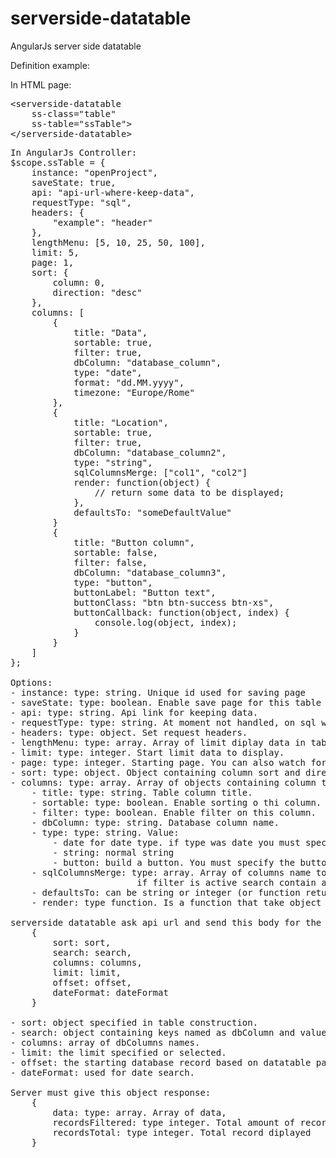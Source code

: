 # serverside-datatable
AngularJs server side datatable

Definition example:

In HTML page:
<pre>
&#60;serverside-datatable
    ss-class="table"
    ss-table="ssTable"&#62;
&#60;/serverside-datatable&#62;
</pre>

<pre>
In AngularJs Controller:
$scope.ssTable = {
    instance: "openProject",
    saveState: true,
    api: "api-url-where-keep-data",
    requestType: "sql",
    headers: {
        "example": "header"
    },
    lengthMenu: [5, 10, 25, 50, 100],
    limit: 5,
    page: 1,
    sort: {
        column: 0,
        direction: "desc"
    },
    columns: [
        {
            title: "Data",
            sortable: true,
            filter: true,
            dbColumn: "database_column",
            type: "date",
            format: "dd.MM.yyyy",
            timezone: "Europe/Rome"
        },
        {
            title: "Location",
            sortable: true,
            filter: true,
            dbColumn: "database_column2",
            type: "string",
            sqlColumnsMerge: ["col1", "col2"]
            render: function(object) {
                // return some data to be displayed;
            },
            defaultsTo: "someDefaultValue"
        }
        {
            title: "Button column",
            sortable: false,
            filter: false,
            dbColumn: "database_column3",
            type: "button",
            buttonLabel: "Button text",
            buttonClass: "btn btn-success btn-xs",
            buttonCallback: function(object, index) {
                console.log(object, index);
            }
        }
    ]
};

Options:
- instance: type: string. Unique id used for saving page
- saveState: type: boolean. Enable save page for this table
- api: type: string. Api link for keeping data.
- requestType: type: string. At moment not handled, on sql works.
- headers: type: object. Set request headers.
- lengthMenu: type: array. Array of limit diplay data in table.
- limit: type: integer. Start limit data to display.
- page: type: integer. Starting page. You can also watch for page change.
- sort: type: object. Object containing column sort and direction (asc / desc).
- columns: type: array. Array of objects containing column tha were used to create the table:
    - title: type: string. Table column title.
    - sortable: type: boolean. Enable sorting o thi column.
    - filter: type: boolean. Enable filter on this column.
    - dbColumn: type: string. Database column name.
    - type: type: string. Value:
        - date for date type. if type was date you must specify format and timezone
        - string: normal string
        - button: build a button. You must specify the button label, class and callback.
    - sqlColumnsMerge: type: array. Array of columns name to merge for output. The data request will be sent with CONCAT(col1, ' ', col2[,....]) AS "dbColumn".
                        if filter is active search contain all columns.
    - defaultsTo: can be string or integer (or function returning string or integer) displayed if the object value is null.
    - render: type function. Is a function that take object as argument and must return somthing that will be displayed in the table.

serverside datatable ask api url and send this body for the post request:
    {
        sort: sort,
        search: search,
        columns: columns,
        limit: limit,
        offset: offset,
        dateFormat: dateFormat
    }

- sort: object specified in table construction.
- search: object containing keys named as dbColumn and value what you type in filter form.
- columns: array of dbColumns names.
- limit: the limit specified or selected.
- offset: the starting database record based on datatable page.
- dateFormat: used for date search.

Server must give this object response:
    {
        data: type: array. Array of data,
        recordsFiltered: type integer. Total amount of record filtered,
        recordsTotal: type integer. Total record diplayed
    }
</pre>
